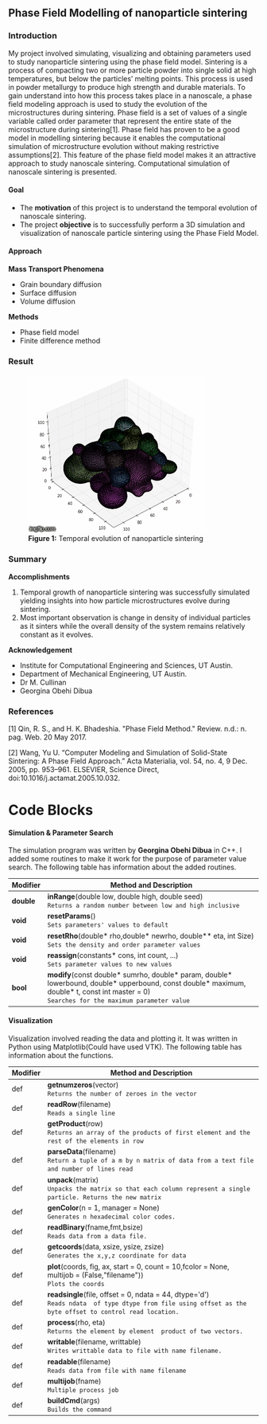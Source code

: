 ## Phase Field Modelling of nanoparticle sintering
### Introduction
My project involved simulating, visualizing and obtaining parameters used to study nanoparticle sintering using the phase field model.
Sintering is a process of compacting two or more particle powder into single solid at high temperatures, but below the particles’ melting points. This process is used in powder metallurgy to produce high strength and durable materials. To gain understand into how this process takes place in a nanoscale, a phase field modeling approach is used to study the evolution of the microstructures during sintering. Phase field is a set of values of a single variable called order parameter that represent the entire state of the microstructure during sintering[1]. Phase field has proven to be a good model in  modelling sintering because it enables the computational simulation of microstructure evolution without making restrictive assumptions[2]. This feature of the phase field model  makes it an attractive approach to study nanoscale sintering. Computational simulation of nanoscale sintering is presented.

#### Goal
* The **motivation** of this project is to understand the temporal evolution of nanoscale sintering.
* The project **objective** is to successfully perform a 3D simulation and visualization of nanoscale particle sintering using the Phase Field Model.

#### Approach

**Mass Transport Phenomena**
* Grain boundary diffusion
* Surface diffusion
* Volume diffusion

**Methods**
* Phase field model
* Finite difference method

### Result
<figure>
  <img src="./images/simulation.gif" alt="gif"/>
  <figcaption><strong>Figure 1:</strong> Temporal evolution of nanoparticle sintering</figcaption>
</figure>
 

### Summary
**Accomplishments**
1. Temporal growth of nanoparticle sintering was successfully simulated yielding insights into how particle microstructures evolve during sintering.
2. Most important observation is change in density of individual particles as it sinters while the overall density of the system remains relatively constant as it evolves.

**Acknowledgement**

* Institute for Computational Engineering and Sciences, UT Austin.
* Department of Mechanical Engineering, UT Austin.
* Dr M. Cullinan
* Georgina Obehi Dibua

### References
[1] Qin, R. S., and H. K. Bhadeshia. "Phase Field Method." Review. n.d.: n. pag. Web. 20 May 2017.

[2] Wang, Yu U. “Computer Modeling and Simulation of Solid-State Sintering: A Phase Field Approach.” Acta Materialia, vol. 54, no. 4, 9 Dec. 2005, pp. 953–961. ELSEVIER, Science Direct, doi:10.1016/j.actamat.2005.10.032.

# Code Blocks
#### Simulation & Parameter Search
The simulation program was written by **Georgina Obehi Dibua** in C++. I added some routines to make it work for the purpose of parameter value search. The following table has information about the added routines.

Modifier | Method and Description
--- | --- 
**double** | **inRange**(double low, double high, double seed)<br/>`Returns a random number between low and high inclusive`
**void** | **resetParams**()<br/> `Sets parameters' values to default`
**void** | **resetRho**(double* rho,double* newrho, double** eta, int Size)<br/>`Sets the density and order parameter values`
**void** | **reassign**(constants* cons, int count, ...)<br/>`Sets parameter values to new values`
**bool** | **modify**(const double* sumrho, double* param, double* lowerbound, double* upperbound, const double* maximum, double* t, const int master = 0)<br/>`Searches for the maximum parameter value`

#### Visualization
Visualization involved reading the data and plotting it. It was written in Python using Matplotlib(Could have used VTK). The following table has information about the functions.


Modifier |Method and Description
--- | ---
def | **getnumzeros**(vector)<br/>`Returns the number of zeroes in the vector`
def | **readRow**(filename)<br/>`Reads a single line`
def | **getProduct**(row)<br/>`Returns an array of the products of first element and the rest of the elements in row`
def | **parseData**(filename)<br/>`Return a tuple of a m by n matrix of data from a text file and number of lines read`
def | **unpack**(matrix)<br/>`Unpacks the matrix so that each column represent a single particle. Returns the new matrix`
def | **genColor**(n = 1, manager = None)<br/>`Generates n hexadecimal color codes.`
def | **readBinary**(fname,fmt,bsize)<br/>`Reads data from a data file.` 
def | **getcoords**(data, xsize, ysize, zsize)<br/>`Generates the x,y,z coordinate for data`
def | **plot**(coords, fig, ax, start = 0, count = 10,fcolor = None,  multijob = (False,"filename"))<br/>`Plots the coords`
def | **readsingle**(file, offset = 0, ndata = 44, dtype='d')<br/>`Reads ndata  of type dtype from file using offset as the byte offset to control read location.`
def | **process**(rho, eta)<br/>`Returns the element by element  product of two vectors.`
def | **writable**(filename, writtable)<br/>`Writes writtable data to file with name filename.`
def | **readable**(filename)<br/>`Reads data from file with name filename`
def | **multijob**(fname)<br/>`Multiple process job`
def | **buildCmd**(args)<br/>`Builds the command`
